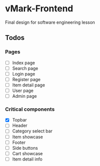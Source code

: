 # vMark-Frontend

Final design for software engineering lesson

## Todos

### Pages

- [ ] Index page
- [ ] Search page
- [ ] Login page
- [ ] Register page
- [ ] Item detail page
- [ ] User page
- [ ] Admin page

### Critical components

- [x] Topbar
- [ ] Header
- [ ] Category select bar
- [ ] Item showcase
- [ ] Footer
- [ ] Side buttons
- [ ] Cart showcase
- [ ] Item detail info
